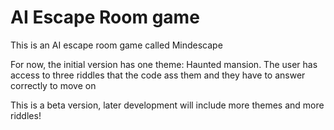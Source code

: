 # AI Escape Room game

This is an AI escape room game called Mindescape 

For now, the initial version has one theme: Haunted mansion.
The user has access to three riddles that the code ass them and they have to answer correctly to move on 

This is a beta version, later development will include more themes and more riddles!
